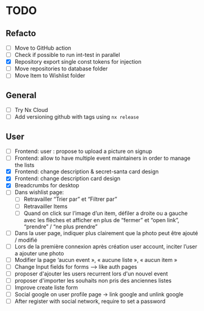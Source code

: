 # TODO

## Refacto

- [ ] Move to GitHub action
- [ ] Check if possible to run int-test in parallel
- [x] Repository export single const tokens for injection
- [ ] Move repositories to database folder
- [ ] Move Item to Wishlist folder

## General

- [ ] Try Nx Cloud
- [ ] Add versioning github with tags using `nx release`

## User

- [ ] Frontend: user : propose to upload a picture on signup
- [ ] Frontend: allow to have multiple event maintainers in order to manage the lists
- [x] Frontend: change description & secret-santa card design
- [x] Frontend: change description card design
- [x] Breadcrumbs for desktop
- [ ] Dans wishlist page:
    - [ ] Retravailler “Trier par” et “Filtrer par” 
    - [ ] Retravailler Items
    - [ ] Quand on click sur l’image d’un item, défiler a droite ou a gauche avec les flèches et afficher en plus de “fermer” et “open link”, “prendre” / “ne plus prendre”
- [ ] Dans la user page, indiquer plus clairement que la photo peut être ajouté / modifié
- [ ] Lors de la première connexion après création user account, inciter l’user a ajouter une photo
- [ ] Modifier la page ‘aucun event », « aucune liste », « aucun item » 
- [ ] Change Input fields for forms --> like auth pages
- [ ] proposer d'ajouter les users recurrent lors d'un nouvel event
- [ ] proposer d'importer les souhaits non pris des anciennes listes
- [ ] Improve create liste form
- [ ] Social google on user profile page -> link google and unlink google
- [ ] After register with social network, require to set a password
